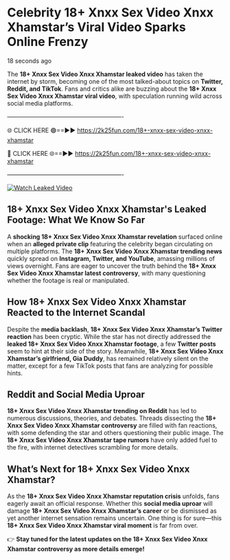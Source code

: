# Celebrity 18+ Xnxx Sex Video Xnxx Xhamstar’s Viral Video Sparks Online Frenzy

18 seconds ago

The **18+ Xnxx Sex Video Xnxx Xhamstar leaked video** has taken the internet by storm, becoming one of the most talked-about topics on **Twitter, Reddit, and TikTok**. Fans and critics alike are buzzing about the **18+ Xnxx Sex Video Xnxx Xhamstar viral video**, with speculation running wild across social media platforms.

———————————————————-

🌐 CLICK HERE 🟢==►► https://2k25fun.com/18+-xnxx-sex-video-xnxx-xhamstar

🔴 CLICK HERE 🌐==►► https://2k25fun.com/18+-xnxx-sex-video-xnxx-xhamstar

———————————————————-

[![Watch Leaked Video](https://miro.medium.com/v2/resize:fit:828/format:webp/1*cilzJN44JGOrTw9NJCrNHA.gif "Watch Leaked Video")](https://2k25fun.com/18+-xnxx-sex-video-xnxx-xhamstar)

## **18+ Xnxx Sex Video Xnxx Xhamstar's Leaked Footage: What We Know So Far**  
A **shocking 18+ Xnxx Sex Video Xnxx Xhamstar revelation** surfaced online when an **alleged private clip** featuring the celebrity began circulating on multiple platforms. The **18+ Xnxx Sex Video Xnxx Xhamstar trending news** quickly spread on **Instagram, Twitter, and YouTube**, amassing millions of views overnight. Fans are eager to uncover the truth behind the **18+ Xnxx Sex Video Xnxx Xhamstar latest controversy**, with many questioning whether the footage is real or manipulated.  

## **How 18+ Xnxx Sex Video Xnxx Xhamstar Reacted to the Internet Scandal**  
Despite the **media backlash**, **18+ Xnxx Sex Video Xnxx Xhamstar’s Twitter reaction** has been cryptic. While the star has not directly addressed the **leaked 18+ Xnxx Sex Video Xnxx Xhamstar footage**, a few **Twitter posts** seem to hint at their side of the story. Meanwhile, **18+ Xnxx Sex Video Xnxx Xhamstar’s girlfriend, Gia Duddy**, has remained relatively silent on the matter, except for a few TikTok posts that fans are analyzing for possible hints.  

## **Reddit and Social Media Uproar**  
**18+ Xnxx Sex Video Xnxx Xhamstar trending on Reddit** has led to numerous discussions, theories, and debates. Threads dissecting the **18+ Xnxx Sex Video Xnxx Xhamstar controversy** are filled with fan reactions, with some defending the star and others questioning their public image. The **18+ Xnxx Sex Video Xnxx Xhamstar tape rumors** have only added fuel to the fire, with internet detectives scrambling for more details.  

## **What’s Next for 18+ Xnxx Sex Video Xnxx Xhamstar?**  
As the **18+ Xnxx Sex Video Xnxx Xhamstar reputation crisis** unfolds, fans eagerly await an official response. Whether this **social media uproar** will damage **18+ Xnxx Sex Video Xnxx Xhamstar’s career** or be dismissed as yet another internet sensation remains uncertain. One thing is for sure—this **18+ Xnxx Sex Video Xnxx Xhamstar viral moment** is far from over.  

👉 **Stay tuned for the latest updates on the 18+ Xnxx Sex Video Xnxx Xhamstar controversy as more details emerge!**  